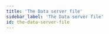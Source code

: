 ```yaml
---
title: 'The Data server file'
sidebar_label: 'The Data server file'
id: the-data-server-file
---
```

